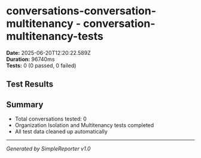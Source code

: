 # conversations-conversation-multitenancy - conversation-multitenancy-tests

**Date:** 2025-06-20T12:20:22.589Z  
**Duration:** 96740ms  
**Tests:** 0 (0 passed, 0 failed)

## Test Results



## Summary

- Total conversations tested: 0
- Organization Isolation and Multitenancy tests completed
- All test data cleaned up automatically

---
*Generated by SimpleReporter v1.0*
